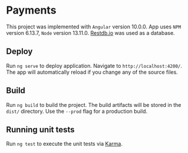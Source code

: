# Payments

This project was implemented with `Angular` version 10.0.0.
App uses `NPM` version 6.13.7, `Node` version 13.11.0. [Restdb.io](https://restdb.io/) was used as a database.

## Deploy

Run `ng serve` to deploy application. Navigate to `http://localhost:4200/`. The app will automatically reload if you change any of the source files.

## Build

Run `ng build` to build the project. The build artifacts will be stored in the `dist/` directory. Use the `--prod` flag for a production build.

## Running unit tests

Run `ng test` to execute the unit tests via [Karma](https://karma-runner.github.io).
